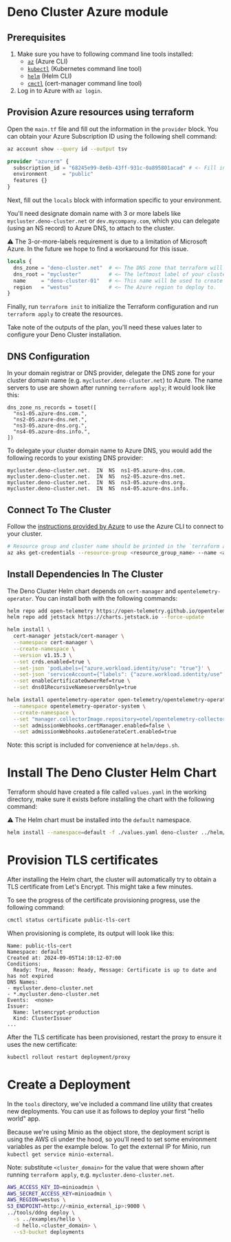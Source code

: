 # Deno Cluster Azure module

## Prerequisites

1. Make sure you have to following command line tools installed:
   - [`az`][az] (Azure CLI)
   - [`kubectl`][kubectl] (Kubernetes command line tool)
   - [`helm`][helm] (Helm CLI)
   - [`cmctl`][cmctl] (cert-manager command line tool)
2. Log in to Azure with `az login`.

## Provision Azure resources using terraform

Open the `main.tf` file and fill out the information in the `provider` block.
You can obtain your Azure Subscription ID using the following shell command:

```bash
az account show --query id --output tsv
```

```terraform
provider "azurerm" {
  subscription_id = "68245e99-8e6b-43ff-931c-0a895801acad" # <- Fill in your Azure subscription ID here.
  environment     = "public"
  features {}
}
```

Next, fill out the `locals` block with information specific to your environment.

You'll need designate domain name with 3 or more labels like
`mycluster.deno-cluster.net` or `dev.mycompany.com`, which you can delegate
(using an NS record) to Azure DNS, to attach to the cluster.

:warning: The 3-or-more-labels requirement is due to a limitation of Microsoft
Azure. In the future we hope to find a workaround for this issue.

```terraform
locals {
  dns_zone = "deno-cluster.net"  # <— The DNS zone that terraform will create in Azure.
  dns_root = "mycluster"         # <— The leftmost label of your cluster domain name.
  name     = "deno-cluster-01"   # <— This name will be used to create a new resource group and name various resources.
  region   = "westus"            # <— The Azure region to deploy to.
}
```

Finally, run `terraform init` to initialize the Terraform configuration and run
`terraform apply` to create the resources.

Take note of the outputs of the plan, you'll need these values later to
configure your Deno Cluster installation.

## DNS Configuration

In your domain registrar or DNS provider, delegate the DNS zone for your cluster
domain name (e.g. `mycluster.deno-cluster.net`) to Azure. The name servers to
use are shown after running `terraform apply`; it would look like this:

```
dns_zone_ns_records = toset([
  "ns1-05.azure-dns.com.",
  "ns2-05.azure-dns.net.",
  "ns3-05.azure-dns.org.",
  "ns4-05.azure-dns.info.",
])
```

To delegate your cluster domain name to Azure DNS, you would add the following
records to your existing DNS provider:

```
mycluster.deno-cluster.net.  IN  NS  ns1-05.azure-dns.com.
mycluster.deno-cluster.net.  IN  NS  ns2-05.azure-dns.net.
mycluster.deno-cluster.net.  IN  NS  ns3-05.azure-dns.org.
mycluster.deno-cluster.net.  IN  NS  ns4-05.azure-dns.info.
```

## Connect To The Cluster

Follow the [instructions provided by Azure][aks_creds] to use the Azure CLI to
connect to your cluster.

```bash
# Resource group and cluster name should be printed in the `terraform apply` output
az aks get-credentials --resource-group <resource_group_name> --name <aks_cluster_name>
```

## Install Dependencies In The Cluster

The Deno Cluster Helm chart depends on `cert-manager` and
`opentelemetry-operator`. You can install both with the following commands:

```bash
helm repo add open-telemetry https://open-telemetry.github.io/opentelemetry-helm-charts --force-update
helm repo add jetstack https://charts.jetstack.io --force-update

helm install \
  cert-manager jetstack/cert-manager \
  --namespace cert-manager \
  --create-namespace \
  --version v1.15.3 \
  --set crds.enabled=true \
  --set-json 'podLabels={"azure.workload.identity/use": "true"}' \
  --set-json 'serviceAccount={"labels": {"azure.workload.identity/use": "true"}}' \
  --set enableCertificateOwnerRef=true \
  --set dns01RecursiveNameserversOnly=true

helm install opentelemetry-operator open-telemetry/opentelemetry-operator \
  --namespace opentelemetry-operator-system \
  --create-namespace \
  --set "manager.collectorImage.repository=otel/opentelemetry-collector-k8s" \
  --set admissionWebhooks.certManager.enabled=false \
  --set admissionWebhooks.autoGenerateCert.enabled=true
```

Note: this script is included for convenience at `helm/deps.sh`.

# Install The Deno Cluster Helm Chart

Terraform should have created a file called `values.yaml` in the working
directory, make sure it exists before installing the chart with the following
command:

:warning: The Helm chart must be installed into the `default` namespace.

```bash
helm install --namespace=default -f ./values.yaml deno-cluster ../helm/deno-cluster
```

# Provision TLS certificates

After installing the Helm chart, the cluster will automatically try to obtain a
TLS certificate from Let's Encrypt. This might take a few minutes.

To see the progress of the certificate provisioning progress, use the following
command:

```bash
cmctl status certificate public-tls-cert
```

When provisioning is complete, its output will look like this:

```
Name: public-tls-cert
Namespace: default
Created at: 2024-09-05T14:10:12-07:00
Conditions:
  Ready: True, Reason: Ready, Message: Certificate is up to date and has not expired
DNS Names:
- mycluster.deno-cluster.net
- *.mycluster.deno-cluster.net
Events:  <none>
Issuer:
  Name: letsencrypt-production
  Kind: ClusterIssuer
...
```

After the TLS certificate has been provisioned, restart the proxy to ensure it
uses the new certificate:

```bash
kubectl rollout restart deployment/proxy
```

# Create a Deployment

In the `tools` directory, we've included a command line utility that creates new
deployments. You can use it as follows to deploy your first "hello world" app.

Because we're using Minio as the object store, the deployment script is using
the AWS cli under the hood, so you'll need to set some environment variables as
per the example below. To get the external IP for Minio, run `kubectl get
service minio-external`.

Note: substitute `<cluster_domain>` for the value that were shown after running
`terraform apply`, e.g. `mycluster.deno-cluster.net`.

```bash
AWS_ACCESS_KEY_ID=minioadmin \
AWS_SECRET_ACCESS_KEY=minioadmin \
AWS_REGION=westus \
S3_ENDPOINT=http://<minio_external_ip>:9000 \
../tools/ddng deploy \
  -s ../examples/hello \
  -d hello.<cluster_domain> \
  --s3-bucket deployments
```

[aks_creds]: https://learn.microsoft.com/en-us/azure/aks/learn/quick-kubernetes-deploy-cli#connect-to-the-cluster
[az]: https://learn.microsoft.com/en-us/cli/azure/
[cmctl]: https://cert-manager.io/docs/reference/cmctl/
[helm]: https://helm.sh/docs/intro/install/
[kubectl]: https://kubernetes.io/docs/tasks/tools/#kubectl
